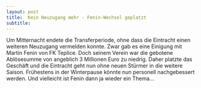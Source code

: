 ```yaml
---
layout: post
title:  Kein Neuzugang mehr - Fenin-Wechsel geplatzt
subtitle:  
---
```


Um Mitternacht endete die Transferperiode, ohne dass die Eintracht einen weiteren Neuzugang vermelden konnte. Zwar gab es eine Einigung mit Martin Fenin von FK Teplice. Doch seinem Verein war die gebotene Ablösesumme von angeblich 3 Millionen Euro zu niedrig. Daher platzte das Geschäft und die Eintracht geht nun ohne neuen Stürmer in die weitere Saison. Frühestens in der Winterpause könnte nun personell nachgebessert werden. Und vielleicht ist Fenin dann ja wieder ein Thema...



